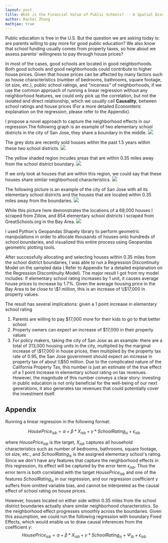 ```yaml
---
layout: post
title: What is the Financial Value of Public Schools? -- A Spatial Discontinuity Design & Causal Inferences
author: Rachel Zhang
mathjax: true
---
```



Public education is free in the U.S. But the question we are asking today is: are parents willing to pay more for good public education? We also know that school funding usually comes from property taxes, so how about we assess parents' willingness to pay through house prices?

In most of the cases, good schools are located in good neighborhoods. Both good schools and good neighborhoods could contribute to higher house prices. Given that house prices can be affected by many factors such as house characteristics \(number of bedrooms, bathrooms, square footage, lot size, etc.\), public school ratings, and "niceness" of neighborhoods, if we use the common approach of running a linear regression without any neighborhood features, we could only pick up the correlation, but not the isolated and direct relationship, which we usually call **Causality**, between school ratings and house prices \(For a more detailed Economteric explanation on the regression, please refer to the Appendix\). 

I propose a novel approach to capture the neighborhood effects in our regression.The following graph is an example of two elementary school districts in the city of San Jose, they share a boundary in the middle.
![](/images/school1.png)

The grey dots are recently sold houses within the past 1.5 years within these two school districts.
![](/images/school2.png)

The yellow shaded region incudes areas that are within 0.35 miles away from the school district boundary.
![](/images/school3.png)

If we only look at houses that are within this region, we could say that these houses share similar neighborhood characteristics.
![](/images/school4.png)

The following picture is an example of the city of San Jose with all its elementary school districts and the houses that are located within 0.35 miles away from the boundaries.
![](/images/school5.png)

While this picture here demonstrates the locations of a 68,000 houses I scraped from Zillow, and 854 elementary school districts I scraped from GreatSchools.org in the Bay Area.
![](/images/shcool6.png)

I used Python's Geopandas Shapely library to perform geometric manipulations in order to allocate thousands of houses onto hundreds of school boundaries, and visualized this entire process using Geopandas geometric plotting tools.

After successfully allocating and selecting houses within 0.35 miles from the school district boundaries, I was able to run a Regression Discontinuity Model on the sampled data \( Refer to Appendix for a detailed explanation on the Regression Discontinuity Model\). The major result I got from my model includes: if elementary school rating increases by 1 unit, it causes average house prices to increase by 1.7%. Given the average housing price in the Bay Area to be close to \\$1 million, this is an increase of \\$17,000 in property values. 

The result has several implications: given a 1 point increase in elementary school rating
1. Parents are willing to pay \$17,000 more for their kids to go to that better school
2. Property owners can expect an increase of \$17,000 in their property values
3. For policy makers, taking the city of San Jose as an example: there are a total of 313,000 housing units in the city, multiplied by the marginal increase of \\$17,000 in house prices, then multiplied by the property tax rate of 0.95, the San Jose government should expect an increase in property tax of about \\$50 million. Due to the complicated nature of the California Property Tax, this number is just an estimate of the true effect of a 1 point increase in elementary school rating on tax revenues. However, the magnitude of this number conveys a clear story: investing in public education is not only beneficial for the well-being of our next generations, it also generates tax revenues that could potentially cover the investment itself.


## Appendix ##
Running a linear regression in the following format:

$$HousePrice_{isb}=\alpha+\beta*X_{isb} +\gamma*SchoolRating_{is}+\epsilon_{isb}$$

where $HousePrice_{isb}$ is the target, $X_{isb}$ captures all household characteristics such as number of bedrooms, bathrooms, square footage, lot size, etc., and $SchoolRating_{is}$ is the assigned elementary school's rating. Since we don't have any features that capture the neighborhood effects in this regression, its effect will be captured by the error term $\epsilon_{isb}$. Thus the error term is both correlated with the target $HousePrice_{isb}$ and one of the features $SchoolRating_{is}$ in our regression, and our regression coefficient $\gamma$ suffers from omitted variable bias, and cannot be interpreted as the causal effect of school rating on house prices.

However, houses located on either side within 0.35 miles from the school district boundaries actually share similar neighborhood characteristics. So the neighborhood effect progresses smoothly across the boundaries. Given this asuumption, we could run the following regression with boundary Fixed Effects, which would enable us to draw causal inferences from the coefficient $\gamma$:
$$HousePrice_{isb}=\alpha+\beta*X_{isb} +\gamma*SchoolRating_{is}+\Psi_{ib}+\epsilon_{isb}$$


